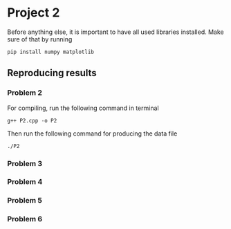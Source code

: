 # Project 2

Before anything else, it is important to have all used libraries installed. Make sure of that by running 

```
pip install numpy matplotlib 
```

## Reproducing results

### Problem 2
For compiling, run the following command in terminal

```
g++ P2.cpp -o P2
```

Then run the following command for producing the data file

```
./P2
```

### Problem 3
### Problem 4
### Problem 5
### Problem 6


